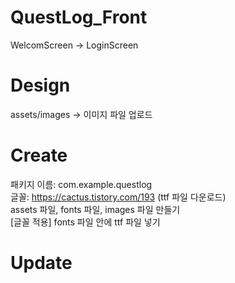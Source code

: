 # QuestLog_Front
WelcomScreen -> LoginScreen </br>
# Design
assets/images -> 이미지 파일 업로드
</br>
# Create
패키지 이름: com.example.questlog</br>
글꼴: https://cactus.tistory.com/193 (ttf 파일 다운로드) </br>
assets 파일, fonts 파일, images 파일 만들기 </br>
[글꼴 적용] fonts 파일 안에 ttf 파일 넣기

# Update

